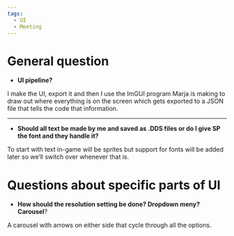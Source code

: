 ```yaml
---
tags:
  - UI
  - Meeting
---
```


# General question
- **UI pipeline?**

I make the UI, export it and then I use the ImGUI program Marja is making to draw out where everything is on the screen which gets exported to a JSON file that tells the code that information.

<hr>

- **Should all text be made by me and saved as .DDS files or do I give SP the font and they handle it?**

To start with text in-game will be sprites but support for fonts will be added later so we’ll switch over whenever that is.
# Questions about specific parts of UI
- **How should the resolution setting be done? Dropdown meny? Carousel**?

A carousel with arrows on either side that cycle through all the options.